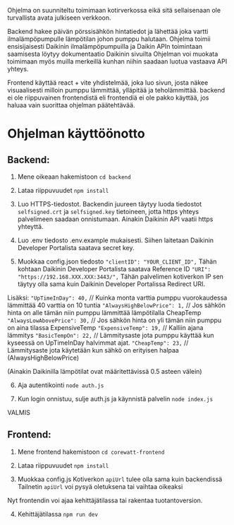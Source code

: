 Ohjelma on suunniteltu toimimaan kotirverkossa eikä sitä sellaisenaan ole turvallista avata julkiseen verkkoon.

Backend hakee päivän pörssisähkön hintatiedot ja lähettää joka vartti ilmalämpöpumpulle lämpötilan johon pumppu halutaan.
Ohjelma toimii ensisijaisesti Daikinin ilmalämpöpumpuilla ja Daikin APIn toimintaan saamisesta löytyy dokumentaatio Daikinin sivuilta
Ohjelman voi muokata toimimaan myös muilla merkeillä kunhan niihin saadaan luotua vastaava API yhteys. 

Frontend käyttää react + vite yhdistelmää, joka luo sivun, josta näkee visuaalisesti milloin pumppu lämmittää, ylläpitää ja teholämmittää.
backend ei ole riippuvainen frontendistä eli frontendiä ei ole pakko käyttää, jos haluaa vain suorittaa ohjelman päätehtävää.


# Ohjelman käyttöönotto


## Backend:

1. Mene oikeaan hakemistoon
    `cd backend`

2. Lataa riippuvuudet
    `npm install`

3. Luo HTTPS-tiedostot. Backendin juureen täytyy luoda tiedostot `selfsigned.crt` ja `selfsigned.key` tietoineen, jotta https yhteys palvelimeen saadaan onnistumaan. Ainakin Daikinin API vaatii https yhteyttä.

4. Luo .env tiedosto .env.example mukaisesti. Siihen laitetaan Daikinin Developer Portalista saatava secret key.

5. Muokkaa config.json tiedosto
  `"clientID": "YOUR_CLIENT_ID",`                Tähän kohtaan Daikinin Developer Portalista saatava Reference ID
  `"URI": "https://192.168.XXX.XXX:3443/",`      Tähän palvelimen kotiverkon IP 
                                                 sen täytyy olla sama kuin Daikinin Developer Portalissa Redirect URI.

Lisäksi:
  `"UpTimeInDay": 40,`                // Kuinka monta varttia pumppu vuorokaudessa lämmittää 40 varttia on 10 tuntia
  `"AlwaysHighBelowPrice": 1,`        // Jos sähkön hinta on alle tämän niin pumppu lämmittää lämpötilalla CheapTemp
  `"AlwaysLowAbovePrice": 30,`        // Jos sähkön hinta on yli tämän niin pumppu on aina tilassa ExpensiveTemp
  `"ExpensiveTemp": 19,`              // Kalliin ajana lämmitys
  `"BasicTempOn": 22,`                // Lämmitysaste jota pumppu käyttää kun kyseessä on UpTimeInDay halvimmat ajat.
  `"CheapTemp": 23,`                  // Lämmitysaste jota käytetään kun sähkö on erityisen halpaa (AlwaysHighBelowPrice)

(Ainakin Daikinilla lämpötilat ovat määritettävissä 0.5 asteen välein)


6. Aja autentikointi
    `node auth.js`

7. Kun login onnistuu, sulje auth.js ja käynnistä palvelin
    `node index.js`

VALMIS

## Frontend:

1. Mene frontend hakemistoon
    `cd corewatt-frontend`

2. Lataa riippuvuudet
    `npm install`

3. Muokkaa config.js
    Kotiverkon `apiUrl` tulee olla sama kuin backendissä
    Tailnetin `apiUrl` voi pysyä oletuksena tai vaihtaa oikeaksi

Nyt frontendin voi ajaa kehittäjätilassa tai rakentaa tuotantoversion.

4. Kehittäjätilassa
    `npm run dev`

